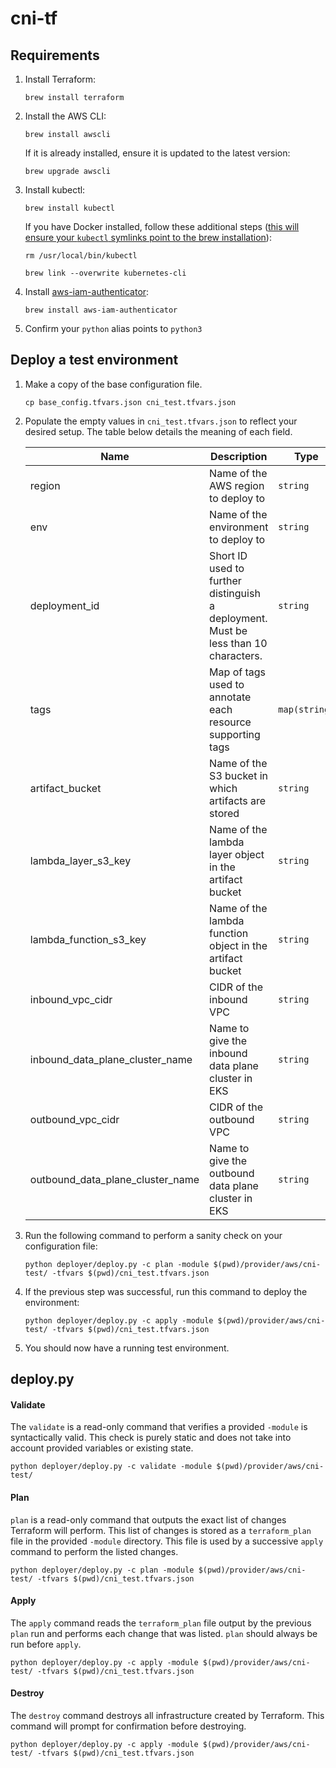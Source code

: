 # cni-tf

## Requirements

1. Install Terraform:

    ```
    brew install terraform
   ```

2. Install the AWS CLI:

    ```
    brew install awscli
   ```

    If it is already installed, ensure it is updated to the latest version:

    ```
    brew upgrade awscli
   ```

3. Install kubectl:

    ```
    brew install kubectl
   ```

   If you have Docker installed, follow these additional steps ([this will ensure your `kubectl` symlinks point to the brew installation](https://stackoverflow.com/a/55737973)):

   ```
   rm /usr/local/bin/kubectl

   brew link --overwrite kubernetes-cli
    ```

4. Install [aws-iam-authenticator](https://github.com/awsdocs/amazon-eks-user-guide/blob/master/doc_source/install-aws-iam-authenticator.md):

    ```
    brew install aws-iam-authenticator
   ```

5. Confirm your `python` alias points to `python3`

## Deploy a test environment

1. Make a copy of the base configuration file.

    ```
   cp base_config.tfvars.json cni_test.tfvars.json
   ```

2. Populate the empty values in `cni_test.tfvars.json` to reflect your desired setup. The table below details the meaning of each field.

    | Name | Description | Type
    |------|-------------|------|
    | region | Name of the AWS region to deploy to | `string` |
    | env | Name of the environment to deploy to | `string` |
    | deployment\_id | Short ID used to further distinguish a deployment. Must be less than 10 characters. | `string` |
    | tags | Map of tags used to annotate each resource supporting tags | `map(string)` |
    | artifact\_bucket | Name of the S3 bucket in which artifacts are stored | `string` |
    | lambda\_layer\_s3\_key | Name of the lambda layer object in the artifact bucket | `string` |
    | lambda\_function\_s3\_key | Name of the lambda function object in the artifact bucket | `string` |
    | inbound\_vpc\_cidr | CIDR of the inbound VPC | `string` |
    | inbound\_data\_plane\_cluster\_name | Name to give the inbound data plane cluster in EKS | `string` |
    | outbound\_vpc\_cidr | CIDR of the outbound VPC | `string` |
    | outbound\_data\_plane\_cluster\_name | Name to give the outbound data plane cluster in EKS | `string` |

3. Run the following command to perform a sanity check on your configuration file:

   ```
   python deployer/deploy.py -c plan -module $(pwd)/provider/aws/cni-test/ -tfvars $(pwd)/cni_test.tfvars.json
   ```

4. If the previous step was successful, run this command to deploy the environment:

    ```
    python deployer/deploy.py -c apply -module $(pwd)/provider/aws/cni-test/ -tfvars $(pwd)/cni_test.tfvars.json
    ```

5. You should now have a running test environment.

## deploy.py

#### Validate

The `validate` is a read-only command that verifies a provided `-module` is syntactically valid. This check is purely static and does not take into account provided variables or existing state.

    python deployer/deploy.py -c validate -module $(pwd)/provider/aws/cni-test/

#### Plan

`plan` is a read-only command that outputs the exact list of changes Terraform will perform. This list of changes is stored as a `terraform_plan` file in the provided `-module` directory. This file is used by a successive `apply` command to perform the listed changes.

    python deployer/deploy.py -c plan -module $(pwd)/provider/aws/cni-test/ -tfvars $(pwd)/cni_test.tfvars.json

#### Apply

The `apply` command reads the `terraform_plan` file output by the previous `plan` run and performs each change that was listed. `plan` should always be run before `apply`.

    python deployer/deploy.py -c apply -module $(pwd)/provider/aws/cni-test/ -tfvars $(pwd)/cni_test.tfvars.json

#### Destroy

The `destroy` command destroys all infrastructure created by Terraform. This command will prompt for confirmation before destroying.

    python deployer/deploy.py -c apply -module $(pwd)/provider/aws/cni-test/ -tfvars $(pwd)/cni_test.tfvars.json